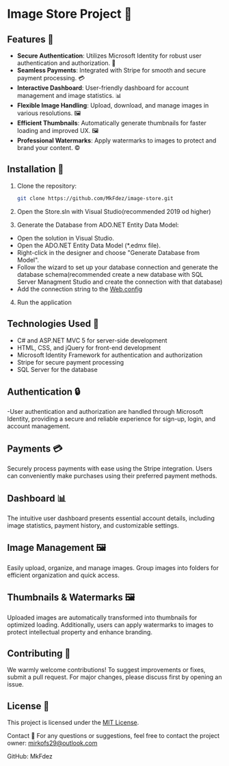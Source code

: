 # Image Store Project 📸

## Features 🌟

- **Secure Authentication**: Utilizes Microsoft Identity for robust user authentication and authorization. 🔐
- **Seamless Payments**: Integrated with Stripe for smooth and secure payment processing. 💳
- **Interactive Dashboard**: User-friendly dashboard for account management and image statistics. 📊
- **Flexible Image Handling**: Upload, download, and manage images in various resolutions. 🖼️
- **Efficient Thumbnails**: Automatically generate thumbnails for faster loading and improved UX. 🖼️
- **Professional Watermarks**: Apply watermarks to images to protect and brand your content. ©️

## Installation 🚀

1. Clone the repository:
   ```sh
   git clone https://github.com/MkFdez/image-store.git
2. Open the Store.sln with Visual Studio(recommended 2019 od higher)

3. Generate the Database from ADO.NET Entity Data Model:

  - Open the solution in Visual Studio.
  - Open the ADO.NET Entity Data Model (*.edmx file).
  - Right-click in the designer and choose "Generate Database from Model".
  - Follow the wizard to set up your database connection and generate the database schema(recommended create a new database with SQL Server Managment Studio and create the connection with that database) 
  - Add the connection string to the [Web.config](Store/Web.config)
4. Run the application

## Technologies Used 🔧
- C# and ASP.NET MVC 5 for server-side development
- HTML, CSS, and jQuery for front-end development
- Microsoft Identity Framework for authentication and authorization
- Stripe for secure payment processing
- SQL Server for the database

## Authentication 🔒
-User authentication and authorization are handled through Microsoft Identity, providing a secure and reliable experience for sign-up, login, and account management.

## Payments 💳
Securely process payments with ease using the Stripe integration. Users can conveniently make purchases using their preferred payment methods.

## Dashboard 📊
The intuitive user dashboard presents essential account details, including image statistics, payment history, and customizable settings.

## Image Management 🖼️
Easily upload, organize, and manage images. Group images into folders for efficient organization and quick access.

## Thumbnails & Watermarks 🖼️
Uploaded images are automatically transformed into thumbnails for optimized loading. Additionally, users can apply watermarks to images to protect intellectual property and enhance branding.

## Contributing 👥
We warmly welcome contributions! To suggest improvements or fixes, submit a pull request. For major changes, please discuss first by opening an issue.

## License 📜
This project is licensed under the [MIT License](LICENSE.md).

Contact 📧
For any questions or suggestions, feel free to contact the project owner: [mirkofs29@outlook.com](mailto:mirkofs29@outlook.com)

GitHub: MkFdez
